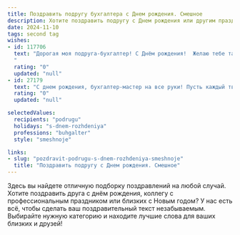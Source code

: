 ```yaml
---
title: Поздравить подругу бухгалтера c Днем рождения. Смешное
description: Хотите поздравить подругу c Днем рождения или другим праздником? Наш ИИ создаст незабываемое поздравление, а вы обязательно выделитесь среди других.  
date: 2024-11-10
tags: second tag
wishes:
- id: 117706
  text: "Дорогая моя подруга-бухгалтер! С Днём рождения!  Желаю тебе таких годовых отчётов, которые заполняются сами, таких зарплат, которые не уменьшаются после вычета налогов, и таких клиентов, которые платят вовремя и без лишних вопросов!  Пусть твоя жизнь будет  ярче, чем баланс  на твоём счёте, а настроение – всегда в плюсе!  С праздником!
  "
  rating: "0"
  updated: "null"
- id: 27179
  text: "С днем рождения, бухгалтер-мастер на все руки! Пусть каждый твой отчет будет как твоя жизнь - без ошибок и с правильным балансом радостей! Пусть каждый день будет с новым \"кредитом\" счастья и \"дебетом\" улыбок!"
  rating: "0"
  updated: "null"

selectedValues:
  recipients: "podrugu"
  holidays: "s-dnem-rozhdeniya"
  professions: "buhgalter"
  style: "smeshnoje"

links:
- slug: "pozdravit-podrugu-s-dnem-rozhdeniya-smeshnoje"
  title: "Поздравить подругу c Днем рождения. Смешное"
---
```


Здесь вы найдете отличную подборку поздравлений на любой случай.
Хотите поздравить друга с днём рождения, коллегу с профессиональным праздником или близких с Новым годом? У нас есть всё, чтобы сделать ваш поздравительный текст незабываемым. Выбирайте нужную категорию и находите лучшие слова для ваших близких и друзей!
